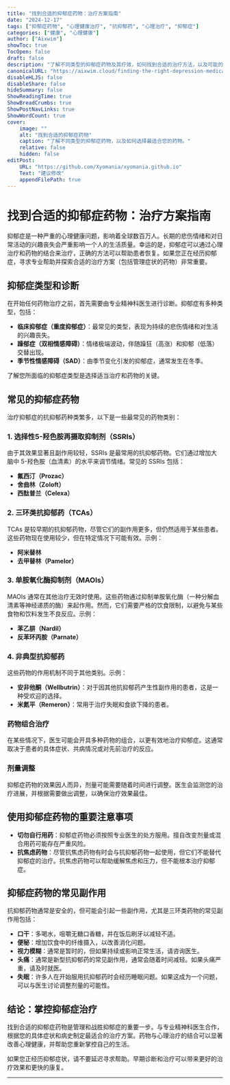 ```yaml
---
title: "找到合适的抑郁症药物：治疗方案指南"
date: "2024-12-17"
tags: ["抑郁症药物", "心理健康治疗", "抗抑郁药", "心理治疗", "抑郁症"]
categories: ["健康", "心理健康"]
author: ["Aixwim"]
showToc: true
TocOpen: false
draft: false
description: "了解不同类型的抑郁症药物及其疗效，如何找到合适的治疗方法，以及可能的副作用。"
canonicalURL: "https://aixwim.cloud/finding-the-right-depression-medication"
disableHLJS: false
disableShare: false
hideSummary: false
ShowReadingTime: true
ShowBreadCrumbs: true
ShowPostNavLinks: true
ShowWordCount: true
cover:
    image: ""
    alt: "找到合适的抑郁症药物"
    caption: "了解不同类型的抑郁症药物，以及如何选择最适合您的药物。"
    relative: false
    hidden: false
editPost:
    URL: "https://github.com/Xyomania/xyomania.github.io"
    Text: "建议修改"
    appendFilePath: true
---
```


# 找到合适的抑郁症药物：治疗方案指南

抑郁症是一种严重的心理健康问题，影响着全球数百万人。长期的悲伤情绪和对日常活动的兴趣丧失会严重影响一个人的生活质量。幸运的是，抑郁症可以通过心理治疗和药物的结合来治疗，正确的方法可以帮助患者恢复。如果您正在经历抑郁症，寻求专业帮助并探索合适的治疗方案（包括管理症状的药物）非常重要。

## 抑郁症类型和诊断

在开始任何药物治疗之前，首先需要由专业精神科医生进行诊断。抑郁症有多种类型，包括：  

- **临床抑郁症（重度抑郁症）**：最常见的类型，表现为持续的悲伤情绪和对生活的兴趣丧失。  
- **躁郁症（双相情感障碍）**：情绪极端波动，伴随躁狂（高涨）和抑郁（低落）交替出现。  
- **季节性情感障碍（SAD）**：由季节变化引发的抑郁症，通常发生在冬季。  

了解您所面临的抑郁症类型是选择适当治疗和药物的关键。

## 常见的抑郁症药物

治疗抑郁症的抗抑郁药种类繁多，以下是一些最常见的药物类别：  

### 1. **选择性5-羟色胺再摄取抑制剂（SSRIs）**  
由于其效果显著且副作用较轻，SSRIs 是最常用的抗抑郁药物。它们通过增加大脑中 5-羟色胺（血清素）的水平来调节情绪。常见的 SSRIs 包括：  
- **氟西汀（Prozac）**  
- **舍曲林（Zoloft）**  
- **西酞普兰（Celexa）**  

### 2. **三环类抗抑郁药（TCAs）**  
TCAs 是较早期的抗抑郁药物，尽管它们的副作用更多，但仍然适用于某些患者。这些药物现在使用较少，但在特定情况下可能有效。示例：  
- **阿米替林**  
- **去甲替林（Pamelor）**  

### 3. **单胺氧化酶抑制剂（MAOIs）**  
MAOIs 通常在其他治疗无效时使用。这些药物通过抑制单胺氧化酶（一种分解血清素等神经递质的酶）来起作用。然而，它们需要严格的饮食限制，以避免与某些食物和饮料发生不良反应。示例：  
- **苯乙肼（Nardil）**  
- **反苯环丙胺（Parnate）**  

### 4. **非典型抗抑郁药**  
这些药物的作用机制不同于其他类别。示例：  
- **安非他酮（Wellbutrin）**：对于因其他抗抑郁药产生性副作用的患者，这是一种受欢迎的选择。  
- **米氮平（Remeron）**：常用于治疗失眠和食欲下降的患者。  

### 药物组合治疗  
在某些情况下，医生可能会开具多种药物的组合，以更有效地治疗抑郁症。这通常取决于患者的具体症状、共病情况或对先前治疗的反应。

### 剂量调整  
抑郁症药物的效果因人而异，剂量可能需要随着时间进行调整。医生会监测您的治疗进展，并根据需要做出调整，以确保治疗效果最佳。

## 使用抑郁症药物的重要注意事项

- **切勿自行用药**：抑郁症药物必须按照专业医生的处方服用。擅自改变剂量或混合用药可能存在严重风险。  
- **抗焦虑药物**：尽管抗焦虑药物有时会与抗抑郁药物一起使用，但它们不能替代抑郁症的治疗。抗焦虑药物可以帮助缓解焦虑和压力，但不能根本治疗抑郁症。  

## 抑郁症药物的常见副作用

抗抑郁药物通常是安全的，但可能会引起一些副作用，尤其是三环类药物的常见副作用包括：  
- **口干**：多喝水，咀嚼无糖口香糖，并在饭后刷牙以减轻不适。  
- **便秘**：增加饮食中的纤维摄入，以改善消化问题。  
- **视力模糊**：通常是暂时的，但如果持续或影响正常生活，请咨询医生。  
- **头痛**：通常是新型抗抑郁药的常见副作用，通常会随着时间减轻。如果头痛严重，请及时就医。  
- **失眠**：许多人在开始服用抗抑郁药时会经历睡眠问题。如果这成为一个问题，可以与医生讨论调整剂量的可能性。

## 结论：掌控抑郁症治疗

找到合适的抑郁症药物是管理和战胜抑郁症的重要一步。与专业精神科医生合作，根据您的具体症状和病史制定最适合的治疗方案。药物与心理治疗的结合可以显著改善心理健康，并帮助您重新掌控自己的生活。

如果您正经历抑郁症状，请不要延迟寻求帮助。早期诊断和治疗可以带来更好的治疗效果和更快的康复。

---
